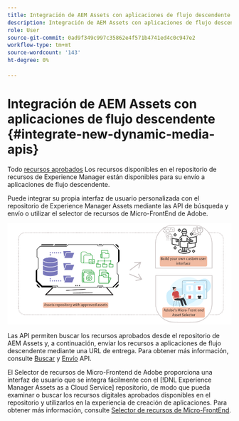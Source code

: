 ```yaml
---
title: Integración de AEM Assets con aplicaciones de flujo descendente
description: Integración de AEM Assets con aplicaciones de flujo descendente
role: User
source-git-commit: 0ad9f349c997c35862e4f571b4741ed4c0c947e2
workflow-type: tm+mt
source-wordcount: '143'
ht-degree: 0%

---
```


# Integración de AEM Assets con aplicaciones de flujo descendente {#integrate-new-dynamic-media-apis}

Todo [recursos aprobados](approved-assets.md) Los recursos disponibles en el repositorio de recursos de Experience Manager están disponibles para su envío a aplicaciones de flujo descendente.

Puede integrar su propia interfaz de usuario personalizada con el repositorio de Experience Manager Assets mediante las API de búsqueda y envío o utilizar el selector de recursos de Micro-FrontEnd de Adobe.

![Integración con el repositorio de AEM Assets](assets/asset-selector-integration.png)

Las API permiten buscar los recursos aprobados desde el repositorio de AEM Assets y, a continuación, enviar los recursos a aplicaciones de flujo descendente mediante una URL de entrega. Para obtener más información, consulte [Buscar](/help/assets/search-assets-api.md) y [Envío](/help/assets/deliver-assets-apis.md) API.

El Selector de recursos de Micro-Frontend de Adobe proporciona una interfaz de usuario que se integra fácilmente con el [!DNL Experience Manager Assets as a Cloud Service] repositorio, de modo que pueda examinar o buscar los recursos digitales aprobados disponibles en el repositorio y utilizarlos en la experiencia de creación de aplicaciones. Para obtener más información, consulte [Selector de recursos de Micro-FrontEnd](/help/assets/asset-selector.md).

